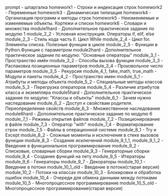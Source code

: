 prompt - шпаргалка
homework1 - Строки и индексация строк
homework2 - Переменные
homework3 - Динамическая типизация
homework4 - Организация программ и методы строк
homework5 - Неизменяемые и изменяемые объекты. Кортежи и списки
homework6 - Словари и множества
module1hard - Дополнительное практическое задание по модулю 1
module_2_2 - Условная конструкция. Операторы if, elif, else
module_2_3 - Стиль кода часть II. Цикл While
module_2_4 - Цикл for. Элементы списка. Полезные функции в цикле
module_2_5 - Функции в Python.Функция с параметром
module2hard - Дополнительное практическое задание по модулю: "Основные операторы"
module_3_1 - Пространство имён
module_3_2 - Способы вызова функции
module_3_3 - Распаковка позиционных параметров
module_3_4 - Произвольное число параметров
module_3_5 - Рекурсия
module_4_1, fake_math, true_math - Модули и пакеты
module_4_2 - Пространство имен
module_5_1 - Атрибуты и методы объекта
module_5_2 - Специальные методы классов
module_5_3 - Перегрузка операторов
module_5_4 - Различие атрибутов класса и экземпляра
module5hard - Дополнительное практическое задание по модулю: "Классы и объекты"
module_6_1 - Зачем нужно наследование
module_6_2 - Доступ к свойствам родителя. Переопределение свойств
module_6_3 - Множественное наследование
module6hard - Дополнительное практическое задание по модулю 6
module_7_1 - Режимы открытия файлов
module_7_2 - Позиционирование в файле
module_7_3 - Оператор "with"
module_7_4 - Форматирование строк
module_7_5 - Файлы в операционной системе
module_8_1 - Try и Except
module_8_2 - Сложные моменты и исключения в стеке вызовов функции
module_8_3 - Создание исключений
module_9_1_1, module_9_1_2 - Введение в функциональное программирование
module_9_2 - Списковые, словарные сборки
module_9_3 - Генераторные сборки
module_9_4 - Создание функций на лету
module_9_5 - Итераторы
module_9_6 - Генераторы
module_9_7 - Декораторы
module_10_1 - Введение в потоки
module_10_1_old - Введение в потоки(старая версия)
module_10_2 - Потоки на классах
module_10_3 - Блокировки и обработка ошибок
module_10_4 - Очереди для обмена данными между потоками
module_10_5 - Многопроцессное программирование
module_10_5_old - Многопроцессное программирование(старая версия)
